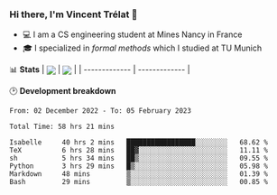 ### Hi there, I'm Vincent Trélat 👋
 - 💻 I am a CS engineering student at Mines Nancy in France
 - 🎓 I specialized in *formal methods* which I studied at TU Munich

📊 **Stats**
| <img align="center" src="https://readme-stats.clckblog.space/api?username=VTrelat&show_icons=true&include_all_commits=true&theme=tokyonight&hide_border=true" /> | <img align="center" src="https://readme-stats.clckblog.space/api/top-langs/?username=VTrelat&layout=compact&theme=tokyonight&hide_border=true&exclude_repo=ElevatorSimulator" /> |
| ------------- | ------------- |

🕑 **Development breakdown**
<!--START_SECTION:waka-->

```text
From: 02 December 2022 - To: 05 February 2023

Total Time: 58 hrs 21 mins

Isabelle     40 hrs 2 mins   █████████████████░░░░░░░░   68.62 %
TeX          6 hrs 28 mins   ██▓░░░░░░░░░░░░░░░░░░░░░░   11.11 %
sh           5 hrs 34 mins   ██▒░░░░░░░░░░░░░░░░░░░░░░   09.55 %
Python       3 hrs 29 mins   █▒░░░░░░░░░░░░░░░░░░░░░░░   05.98 %
Markdown     48 mins         ▒░░░░░░░░░░░░░░░░░░░░░░░░   01.39 %
Bash         29 mins         ▒░░░░░░░░░░░░░░░░░░░░░░░░   00.85 %
```

<!--END_SECTION:waka-->
